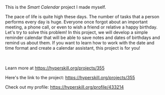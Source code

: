 This is the *Smart Calendar* project I made myself.


<p>The pace of life is quite high these days. The number of tasks that a person performs every day is huge. Everyone once forgot about an important meeting, a phone call, or even to wish a friend or relative a happy birthday. Let's try to solve this problem! In this project, we will develop a simple reminder calendar that will be able to save notes and dates of birthdays and remind us about them. If you want to learn how to work with the date and time format and create a calendar assistant, this project is for you!</p><br/><br/>Learn more at <a href="https://hyperskill.org/projects/355?utm_source=ide&utm_medium=ide&utm_campaign=ide&utm_content=project-card">https://hyperskill.org/projects/355</a>

Here's the link to the project: https://hyperskill.org/projects/355

Check out my profile: https://hyperskill.org/profile/433214